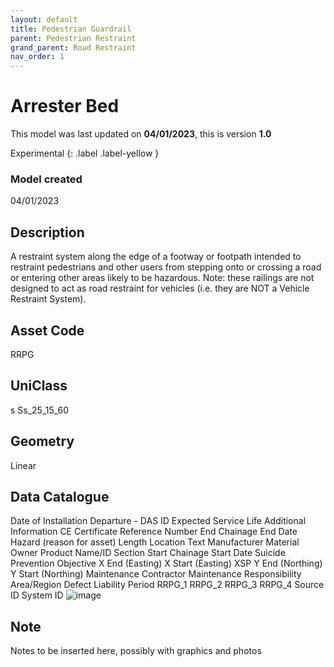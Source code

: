 ```yaml
---
layout: default
title: Pedestrian Guardrail
parent: Pedestrian Restraint
grand_parent: Road Restraint
nav_order: 1
---
```


# Arrester Bed
This model was last updated on **04/01/2023**, this is version **1.0**

Experimental
{: .label .label-yellow }

### Model created
04/01/2023

## Description
A restraint system along the
edge of a footway or footpath
intended to restraint
pedestrians and other users
from stepping onto or crossing
a road or entering other areas
likely to be hazardous. Note:
these railings are not designed
to act as road restraint for
vehicles (i.e. they are NOT a
Vehicle Restraint System).

## Asset Code
RRPG

## UniClass
s Ss_25_15_60

## Geometry
Linear

## Data Catalogue

Date of Installation
Departure - DAS ID
Expected Service Life
Additional Information
CE Certificate Reference Number
End Chainage
End Date
Hazard (reason for asset)
Length
Location Text
Manufacturer
Material
Owner
Product Name/ID
Section
Start Chainage
Start Date
Suicide Prevention Objective
X End (Easting)
X Start (Easting)
XSP
Y End (Northing)
Y Start (Northing)
Maintenance Contractor
Maintenance Responsibility
Area/Region
Defect Liability Period
RRPG_1
RRPG_2
RRPG_3
RRPG_4
Source ID
System ID
![image](https://user-images.githubusercontent.com/83952328/210577797-91e437fe-18a3-404e-847b-150b5a550a93.png)


## Note
Notes to be inserted here, possibly with graphics and photos
